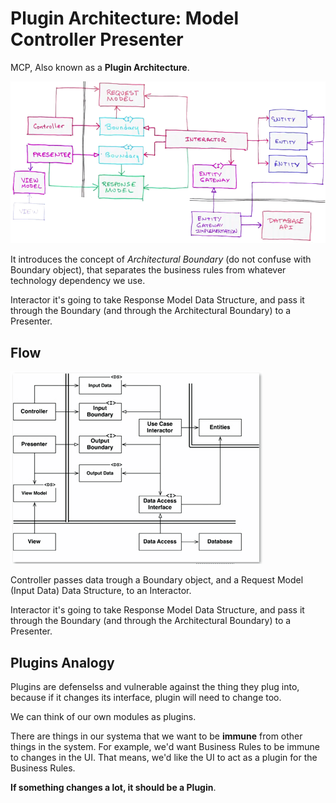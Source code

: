 # Plugin Architecture: Model Controller Presenter

MCP, Also known as a __Plugin Architecture__.

![draw](./draw.png)

It introduces the concept of _Architectural Boundary_ (do not confuse with Boundary object), that separates the business rules from whatever technology dependency we use.

Interactor it's going to take Response Model Data Structure, and pass it through the Boundary (and through the Architectural Boundary) to a Presenter.

## Flow

![mcp](./mcp.gif)

Controller passes data trough a Boundary object, and a Request Model (Input Data) Data Structure, to an Interactor.

Interactor it's going to take Response Model Data Structure, and pass it through the Boundary (and through the Architectural Boundary) to a Presenter.

## Plugins Analogy

Plugins are defenselss and vulnerable against the thing they plug into, because if it changes its interface, plugin will need to change too.

We can think of our own modules as plugins.

There are things in our systema that we want to be __immune__ from other things in the system. For example, we'd want Business Rules to be immune to changes in the UI. That means, we'd like the UI to act as a plugin for the Business Rules.

__If something changes a lot, it should be a Plugin__.
